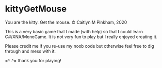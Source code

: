 # kittyGetMouse
You are the kitty. Get the mouse.
© Caitlyn M Pinkham, 2020

This is a very basic game that I made (with help) so that I could learn C#/XNA/MonoGame.
It is not very fun to play but I really enjoyed creating it.

Please credit me if you re-use my noob code but otherwise feel free to dig through and mess with it.

=^..^= thank you for playing!
